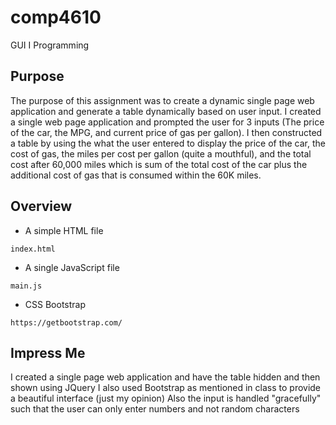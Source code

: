 # comp4610
GUI I Programming

## Purpose

The purpose of this assignment was to create a dynamic single page web application and generate a table 
dynamically based on user input. I created a single web page application and prompted the user for
3 inputs (The price of the car, the MPG, and current price of gas per gallon). I then constructed a table by 
using the what the user entered to display the price of the car, the cost of gas, the miles per cost per gallon 
(quite a mouthful), and the total cost after 60,000 miles which is sum of the total cost of the car plus the additional 
cost of gas that is consumed within the 60K miles. 

## Overview

* A simple HTML file

```index.html```

* A single JavaScript file

```main.js```

* CSS Bootstrap 

```https://getbootstrap.com/```

## Impress Me 

I created a single page web application and have the table hidden and then shown using JQuery
I also used Bootstrap as mentioned in class to provide a beautiful interface (just my opinion) 
Also the input is handled "gracefully" such that the user can only enter numbers and not random characters


  
  
